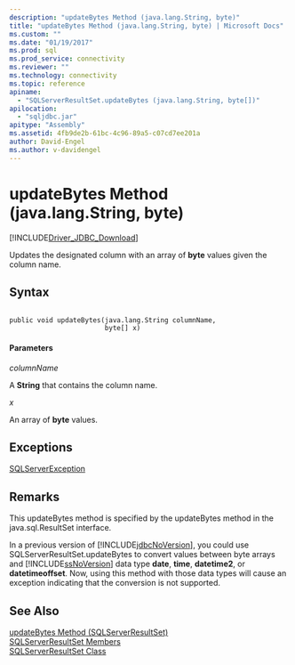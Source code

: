 ```yaml
---
description: "updateBytes Method (java.lang.String, byte)"
title: "updateBytes Method (java.lang.String, byte) | Microsoft Docs"
ms.custom: ""
ms.date: "01/19/2017"
ms.prod: sql
ms.prod_service: connectivity
ms.reviewer: ""
ms.technology: connectivity
ms.topic: reference
apiname: 
  - "SQLServerResultSet.updateBytes (java.lang.String, byte[])"
apilocation: 
  - "sqljdbc.jar"
apitype: "Assembly"
ms.assetid: 4fb9de2b-61bc-4c96-89a5-c07cd7ee201a
author: David-Engel
ms.author: v-davidengel
---
```

# updateBytes Method (java.lang.String, byte)
[!INCLUDE[Driver_JDBC_Download](../../../includes/driver_jdbc_download.md)]

  Updates the designated column with an array of **byte** values given the column name.  
  
## Syntax  
  
```  
  
public void updateBytes(java.lang.String columnName,  
                        byte[] x)  
```  
  
#### Parameters  
 *columnName*  
  
 A **String** that contains the column name.  
  
 *x*  
  
 An array of **byte** values.  
  
## Exceptions  
 [SQLServerException](../../../connect/jdbc/reference/sqlserverexception-class.md)  
  
## Remarks  
 This updateBytes method is specified by the updateBytes method in the java.sql.ResultSet interface.  
  
 In a previous version of [!INCLUDE[jdbcNoVersion](../../../includes/jdbcnoversion_md.md)], you could use SQLServerResultSet.updateBytes to convert values between byte arrays and [!INCLUDE[ssNoVersion](../../../includes/ssnoversion-md.md)] data type **date**, **time**, **datetime2**, or **datetimeoffset**. Now, using this method with those data types will cause an exception indicating that the conversion is not supported.  
  
## See Also  
 [updateBytes Method &#40;SQLServerResultSet&#41;](../../../connect/jdbc/reference/updatebytes-method-sqlserverresultset.md)   
 [SQLServerResultSet Members](../../../connect/jdbc/reference/sqlserverresultset-members.md)   
 [SQLServerResultSet Class](../../../connect/jdbc/reference/sqlserverresultset-class.md)  
  
  

